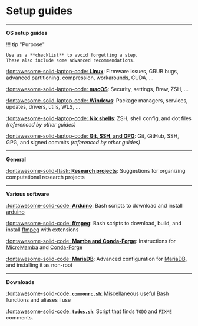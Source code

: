 # Setup guides

<!--
SPDX-FileCopyrightText: Copyright 2017-2024, Douglas Myers-Turnbull
SPDX-PackageHomePage: https://dmyersturnbull.github.io
SPDX-License-Identifier: CC-BY-SA-4.0
-->

---

<strong class="index">OS setup guides</strong>

!!! tip "Purpose"

    Use as a **checklist** to avoid forgetting a step.
    These also include some advanced recommendations.

[:fontawesome-solid-laptop-code: **Linux**](linux.md):
Firmware issues, GRUB bugs, advanced partitioning, compression, workarounds, CUDA, …

[:fontawesome-solid-laptop-code: **macOS**](macos.md):
Security, settings, Brew, ZSH, …

[:fontawesome-solid-laptop-code: **Windows**](windows.md):
Package managers, services, updates, drivers, utils, WLS, …

[:fontawesome-solid-laptop-code: **Nix shells**](nix-shells.md):
ZSH, shell config, and dot files _(referenced by other guides)_

[:fontawesome-solid-laptop-code: **Git, SSH, and GPG**](git-ssh-and-gpg.md):
Git, GitHub, SSH, GPG, and signed commits _(referenced by other guides)_

---

<strong class="index">General</strong>

[:fontawesome-solid-flask: **Research projects**](research-projects.md):
Suggestions for organizing computational research projects

---

<strong class="index">Various software</strong>

[:fontawesome-solid-code: **Arduino**](arduino.md):
Bash scripts to download and install
[arduino](https://arduino.cc)

[:fontawesome-solid-code: **ffmpeg**](ffmpeg.md):
Bash scripts to download, build, and install
[ffmpeg](https://ffmpeg.org/)
with extensions

[:fontawesome-solid-code: **Mamba and Conda-Forge**](mamba-and-conda.md):
Instructions for
[MicroMamba](https://mamba.readthedocs.io/en/latest/installation/micromamba-installation.html)
and
[Conda-Forge](https://conda-forge.org/)

[:fontawesome-solid-code: **MariaDB**](mariadb.md):
Advanced configuration for
[MariaDB](https://mariadb.org/),
and installing it as non-root

---

<strong class="index">Downloads</strong>

[:fontawesome-solid-code: **`commonrc.sh`**](files/commonrc.sh):
Miscellaneous useful Bash functions and aliases I use

[:fontawesome-solid-code: **`todos.sh`**](files/todos.sh):
Script that finds `TODO` and `FIXME` comments.
